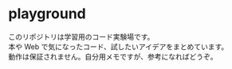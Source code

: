 # playground

このリポジトリは学習用のコード実験場です。  
本や Web で気になったコード、試したいアイデアをまとめています。  
動作は保証されません。自分用メモですが、参考になればどうぞ。
